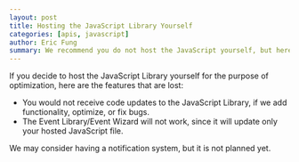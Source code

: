 ```yaml
---
layout: post
title: Hosting the JavaScript Library Yourself
categories: [apis, javascript]
author: Eric Fung
summary: We recommend you do not host the JavaScript yourself, but here are the considerations if you decide to.
---
```

If you decide to host the JavaScript Library yourself for the purpose of optimization, here are the features that are lost:

* You would not receive code updates to the JavaScript Library, if we add functionality, optimize, or fix bugs.
* The Event Library/Event Wizard will not work, since it will update only your hosted JavaScript file.

We may consider having a notification system, but it is not planned yet.